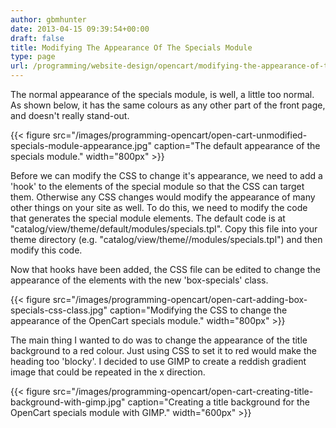 ```yaml
---
author: gbmhunter
date: 2013-04-15 09:39:54+00:00
draft: false
title: Modifying The Appearance Of The Specials Module
type: page
url: /programming/website-design/opencart/modifying-the-appearance-of-the-specials-module
---
```


The normal appearance of the specials module, is well, a little too normal. As shown below, it has the same colours as any other part of the front page, and doesn't really stand-out.

{{< figure src="/images/programming-opencart/open-cart-unmodified-specials-module-appearance.jpg" caption="The default appearance of the specials module."  width="800px" >}}

Before we can modify the CSS to change it's appearance, we need to add a 'hook' to the elements of the special module so that the CSS can target them. Otherwise any CSS changes would modify the appearance of many other things on your site as well. To do this, we need to modify the code that generates the special module elements. The default code is at "catalog/view/theme/default/modules/specials.tpl". Copy this file into your theme directory (e.g. "catalog/view/theme/<theme-name>/modules/specials.tpl") and then modify this code.

Now that hooks have been added, the CSS file can be edited to change the appearance of the elements with the new 'box-specials' class.

{{< figure src="/images/programming-opencart/open-cart-adding-box-specials-css-class.jpg" caption="Modifying the CSS to change the appearance of the OpenCart specials module."  width="800px" >}}

The main thing I wanted to do was to change the appearance of the title background to a red colour. Just using CSS to set it to red would make the heading too 'blocky'. I decided to use GIMP to create a reddish gradient  image that could be repeated in the x direction.

{{< figure src="/images/programming-opencart/open-cart-creating-title-background-with-gimp.jpg" caption="Creating a title background for the OpenCart specials module with GIMP."  width="600px" >}}
